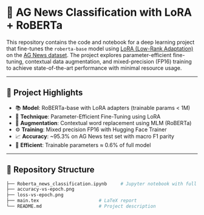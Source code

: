 # 📰 AG News Classification with LoRA + RoBERTa

This repository contains the code and notebook for a deep learning project that fine-tunes the `roberta-base` model using [LoRA (Low-Rank Adaptation)](https://arxiv.org/abs/2106.09685) on the [AG News dataset](https://huggingface.co/datasets/ag_news). The project explores parameter-efficient fine-tuning, contextual data augmentation, and mixed-precision (FP16) training to achieve state-of-the-art performance with minimal resource usage.

---

## 🚀 Project Highlights

- 📚 **Model**: RoBERTa-base with LoRA adapters (trainable params < 1M)
- 🧠 **Technique**: Parameter-Efficient Fine-Tuning using LoRA
- 🔁 **Augmentation**: Contextual word replacement using MLM (RoBERTa)
- ⚙️ **Training**: Mixed precision FP16 with Hugging Face Trainer
- 📈 **Accuracy**: ~95.3% on AG News test set with macro F1 parity
- 💾 **Efficient**: Trainable parameters ≈ 0.6% of full model

---

## 📂 Repository Structure

```bash
├── Roberta_news_classification.ipynb     # Jupyter notebook with full implementation
├── accuracy-vs-epoch.png         
├── loss-vs-epoch.png             
├── main.tex                      # LaTeX report
└── README.md                     # Project description

